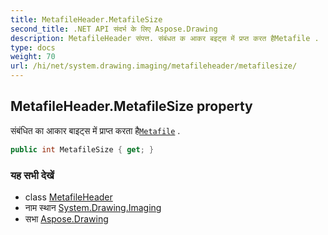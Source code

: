 ```yaml
---
title: MetafileHeader.MetafileSize
second_title: .NET API संदर्भ के लिए Aspose.Drawing
description: MetafileHeader संपत्त. संबंधत क आकर बइट्स में प्रप्त करत हैMetafile .
type: docs
weight: 70
url: /hi/net/system.drawing.imaging/metafileheader/metafilesize/
---
```

## MetafileHeader.MetafileSize property

संबंधित का आकार बाइट्स में प्राप्त करता है[`Metafile`](../../metafile/) .

```csharp
public int MetafileSize { get; }
```

### यह सभी देखें

* class [MetafileHeader](../)
* नाम स्थान [System.Drawing.Imaging](../../metafileheader/)
* सभा [Aspose.Drawing](../../../)


